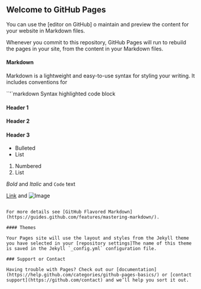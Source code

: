 ## Welcome to GitHub Pages

You can use the [editor on GitHub] o maintain and preview the content for your website in Markdown files.

Whenever you commit to this repository, GitHub Pages will run  to rebuild the pages in your site, from the content in your Markdown files.

#### Markdown

Markdown is a lightweight and easy-to-use syntax for styling your writing. It includes conventions for

``'`markdown
Syntax highlighted code block

#### Header 1
#### Header 2
#### Header 3

- Bulleted
- List

1. Numbered
2. List

_Bold_ and _Italic_ and `Code` text

[Link](url) and ![Image](src)
```

For more details see [GitHub Flavored Markdown](https://guides.github.com/features/mastering-markdown/).

#### Themes

Your Pages site will use the layout and styles from the Jekyll theme you have selected in your [repository settings]The name of this theme is saved in the Jekyll `_config.yml` configuration file.

### Support or Contact

Having trouble with Pages? Check out our [documentation](https://help.github.com/categories/github-pages-basics/) or [contact support](https://github.com/contact) and we’ll help you sort it out.
